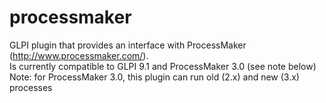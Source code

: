 # processmaker
GLPI plugin that provides an interface with ProcessMaker (http://www.processmaker.com/).  
Is currently compatible to GLPI 9.1 and ProcessMaker 3.0 (see note below)  
Note: for ProcessMaker 3.0, this plugin can run old (2.x) and new (3.x) processes
